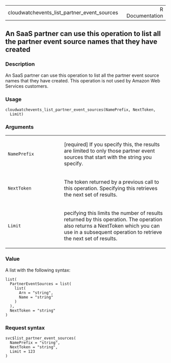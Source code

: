 <table style="width: 100%;">
<tbody>
<tr class="odd">
<td>cloudwatchevents_list_partner_event_sources</td>
<td style="text-align: right;">R Documentation</td>
</tr>
</tbody>
</table>

## An SaaS partner can use this operation to list all the partner event source names that they have created

### Description

An SaaS partner can use this operation to list all the partner event
source names that they have created. This operation is not used by
Amazon Web Services customers.

### Usage

    cloudwatchevents_list_partner_event_sources(NamePrefix, NextToken,
      Limit)

### Arguments

<table>
<colgroup>
<col style="width: 35%" />
<col style="width: 65%" />
</colgroup>
<tbody>
<tr class="odd">
<td><code
id="cloudwatchevents_list_partner_event_sources_:_NamePrefix">NamePrefix</code></td>
<td><p>[required] If you specify this, the results are limited to only
those partner event sources that start with the string you
specify.</p></td>
</tr>
<tr class="even">
<td><code
id="cloudwatchevents_list_partner_event_sources_:_NextToken">NextToken</code></td>
<td><p>The token returned by a previous call to this operation.
Specifying this retrieves the next set of results.</p></td>
</tr>
<tr class="odd">
<td><code
id="cloudwatchevents_list_partner_event_sources_:_Limit">Limit</code></td>
<td><p>pecifying this limits the number of results returned by this
operation. The operation also returns a NextToken which you can use in a
subsequent operation to retrieve the next set of results.</p></td>
</tr>
</tbody>
</table>

### Value

A list with the following syntax:

    list(
      PartnerEventSources = list(
        list(
          Arn = "string",
          Name = "string"
        )
      ),
      NextToken = "string"
    )

### Request syntax

    svc$list_partner_event_sources(
      NamePrefix = "string",
      NextToken = "string",
      Limit = 123
    )
